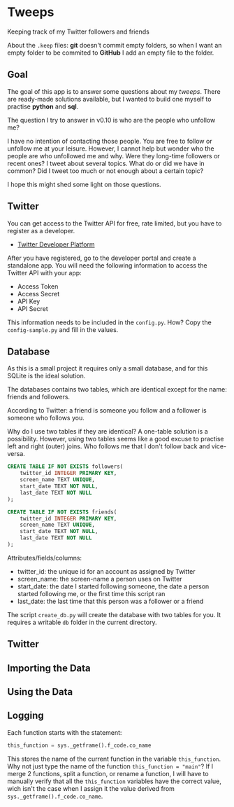 # Tweeps

Keeping track of my Twitter followers and friends

About the `.keep` files: **git** doesn't commit empty folders, so when I want an empty folder to be commited to **GitHub** I add an empty file to the folder.

## Goal

The goal of this app is to answer some questions about my *tweeps*. There are ready-made solutions available, but I wanted to build one myself to practise **python** and **sql**.

The question I try to answer in v0.10 is who are the people who unfollow me? 

I have no intention of contacting those people. You are free to follow or unfollow me at your leisure. However, I cannot help but wonder who the people are who unfollowed me and why. Were they long-time followers or recent ones? I tweet about several topics. What do or did we have in common? Did I tweet too much or not enough about a certain topic?

I hope this might shed some light on those questions.

## Twitter

You can get access to the Twitter API for free, rate limited, but you have to register as a developer.

- [Twitter Developer Platform](https://developer.twitter.com/en)

After you have registered, go to the developer portal and create a standalone app. You will need the following information to access the Twitter API with your app:

- Access Token
- Access Secret
- API Key
- API Secret

This information needs to be included in the `config.py`. How? Copy the `config-sample.py` and fill in the values.

## Database

As this is a small project it requires only a small database, and for this SQLite is the ideal solution.

The databases contains two tables, which are identical except for the name: friends and followers.

According to Twitter: a friend is someone you follow and a follower is someone who follows you.

Why do I use two tables if they are identical? A one-table solution is a possibility. However, using two tables seems like a good excuse to practise left and right (outer) joins. Who follows me that I don't follow back and vice-versa.

```sql
CREATE TABLE IF NOT EXISTS followers(
    twitter_id INTEGER PRIMARY KEY,
    screen_name TEXT UNIQUE,
    start_date TEXT NOT NULL, 
    last_date TEXT NOT NULL
);
```

```sql
CREATE TABLE IF NOT EXISTS friends(
    twitter_id INTEGER PRIMARY KEY,
    screen_name TEXT UNIQUE,
    start_date TEXT NOT NULL, 
    last_date TEXT NOT NULL
);
```

Attributes/fields/columns:

- twitter_id: the unique id for an account as assigned by Twitter
- screen_name: the screen-name a person uses on Twitter
- start_date: the date I started following someone, the date a person started following me, or the first time this script ran
- last_date: the last time that this person was a follower or a friend

The script `create_db.py` will create the database with two tables for you. It requires a writable `db` folder in the current directory.

## Twitter

## Importing the Data

## Using the Data


## Logging

Each function starts with the statement:

```python
this_function = sys._getframe().f_code.co_name
```

This stores the name of the current function in the variable `this_function`.    
Why not just type the name of the function `this_function = "main"`? If I merge 2 functions, split a function, or rename a function, I will have to manually verify that all the `this_function` variables have the correct value, wich isn't the case when I assign it the value derived from `sys._getframe().f_code.co_name`.

